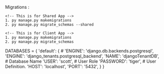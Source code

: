 Migrations : 

    <!-- This is for Shared App -->
    1. py manage.py makemigrations
    2. py manage.py migrate_schemas --shared

    <!-- This is for Client App -->
    1. py manage.py makemigrations
    2. py manage.py migrate_schemas

DATABASES = {
    'default': {
        # 'ENGINE': 'django.db.backends.postgresql',
        'ENGINE': 'django_tenants.postgresql_backend',
        'NAME': 'djangoTenantDB', # Database Name
        'USER': 'scott',          # User Role
        'PASSWORD': 'tiger',      # User Definition. 
        'HOST': 'localhost',
        'PORT': '5432',
    }
}
